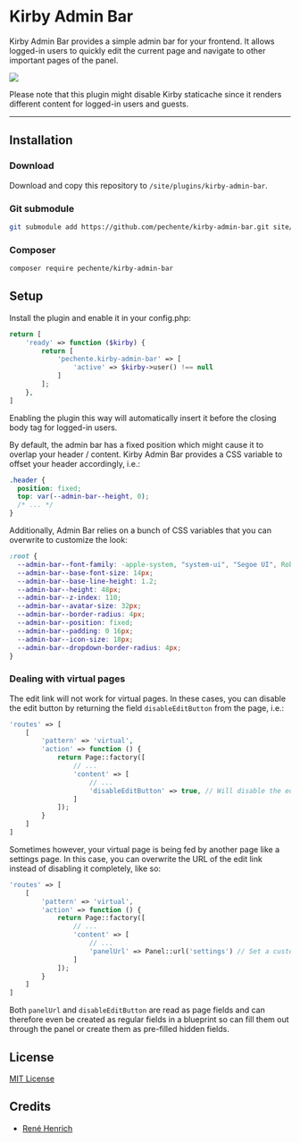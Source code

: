 # Kirby Admin Bar

Kirby Admin Bar provides a simple admin bar for your frontend. It allows logged-in users to quickly edit the current page and navigate to other important pages of the panel.

![](https://github.com/user-attachments/assets/c1e31edd-81dc-441e-88af-ab9d2b718f93)

Please note that this plugin might disable Kirby staticache since it renders different content for logged-in users and guests.

****

## Installation

### Download

Download and copy this repository to `/site/plugins/kirby-admin-bar`.

### Git submodule

```sh
git submodule add https://github.com/pechente/kirby-admin-bar.git site/plugins/kirby-admin-bar
```

### Composer

```sh
composer require pechente/kirby-admin-bar
```

## Setup

Install the plugin and enable it in your config.php:

```php
return [
    'ready' => function ($kirby) {
        return [
            'pechente.kirby-admin-bar' => [
                'active' => $kirby->user() !== null
            ]
        ];
    },
]
```

Enabling the plugin this way will automatically insert it before the closing body tag for logged-in users.

By default, the admin bar has a fixed position which might cause it to overlap your header / content. Kirby Admin Bar provides a CSS variable to offset your header accordingly, i.e.:

```css
.header {
  position: fixed;
  top: var(--admin-bar--height, 0);
  /* ... */
}
```

Additionally, Admin Bar relies on a bunch of CSS variables that you can overwrite to customize the look:

```css
:root {
  --admin-bar--font-family: -apple-system, "system-ui", "Segoe UI", Roboto, Helvetica, Arial, sans-serif, "Apple Color Emoji", "Segoe UI Emoji", "Segoe UI Symbol";
  --admin-bar--base-font-size: 14px;
  --admin-bar--base-line-height: 1.2;
  --admin-bar--height: 48px;
  --admin-bar--z-index: 110;
  --admin-bar--avatar-size: 32px;
  --admin-bar--border-radius: 4px;
  --admin-bar--position: fixed;
  --admin-bar--padding: 0 16px;
  --admin-bar--icon-size: 18px;
  --admin-bar--dropdown-border-radius: 4px;
}
```

### Dealing with virtual pages

The edit link will not work for virtual pages. In these cases, you can disable the edit button by returning the field `disableEditButton` from the page, i.e.:

```php
'routes' => [
    [
        'pattern' => 'virtual',
        'action' => function () {
            return Page::factory([
                // ...
                'content' => [
                    // ...
                    'disableEditButton' => true, // Will disable the edit button
                ]
            ]);
        }
    ]
]
```

Sometimes however, your virtual page is being fed by another page like a settings page. In this case, you can overwrite the URL of the edit link instead of disabling it completely, like so:

```php
'routes' => [
    [
        'pattern' => 'virtual',
        'action' => function () {
            return Page::factory([
                // ...
                'content' => [
                    // ...
                    'panelUrl' => Panel::url('settings') // Set a custom link here - could even be an external URL
                ]
            ]);
        }
    ]
]
```

Both `panelUrl` and `disableEditButton` are read as page fields and can therefore even be created as regular fields in a blueprint so can fill them out through the panel or create them as pre-filled hidden fields.

## License

[MIT License](LICENSE.md)

## Credits

- [René Henrich](https://github.com/Pechente)
